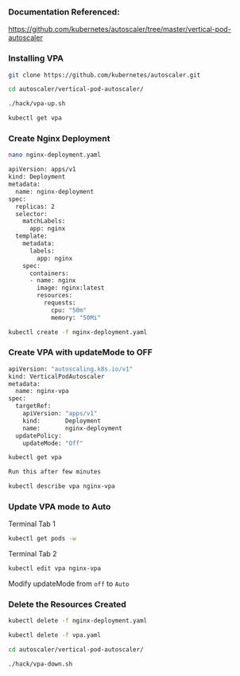 ### Documentation Referenced:

https://github.com/kubernetes/autoscaler/tree/master/vertical-pod-autoscaler

### Installing VPA

```sh
git clone https://github.com/kubernetes/autoscaler.git

cd autoscaler/vertical-pod-autoscaler/

./hack/vpa-up.sh

kubectl get vpa
```

### Create Nginx Deployment
```sh
nano nginx-deployment.yaml
```
```sh
apiVersion: apps/v1
kind: Deployment
metadata:
  name: nginx-deployment
spec:
  replicas: 2
  selector:
    matchLabels:
      app: nginx
  template:
    metadata:
      labels:
        app: nginx
    spec:
      containers:
      - name: nginx
        image: nginx:latest
        resources:
          requests:
            cpu: "50m"
            memory: "50Mi"
```

```sh
kubectl create -f nginx-deployment.yaml
```

### Create VPA with updateMode to OFF

```sh
apiVersion: "autoscaling.k8s.io/v1"
kind: VerticalPodAutoscaler
metadata:
  name: nginx-vpa
spec:
  targetRef:
    apiVersion: "apps/v1"
    kind:       Deployment
    name:       nginx-deployment
  updatePolicy:
    updateMode: "Off"
```
```sh
kubectl get vpa

Run this after few minutes

kubectl describe vpa nginx-vpa
```

### Update VPA mode to Auto

Terminal Tab 1
```sh
kubectl get pods -w
```
Terminal Tab 2
```sh
kubectl edit vpa nginx-vpa
```
Modify updateMode from `off` to `Auto`

### Delete the Resources Created
```sh
kubectl delete -f nginx-deployment.yaml

kubectl delete -f vpa.yaml

cd autoscaler/vertical-pod-autoscaler/

./hack/vpa-down.sh
```
